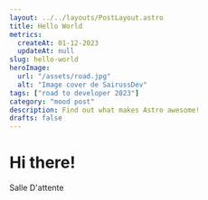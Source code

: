 ```yaml
---
layout: ../../layouts/PostLayout.astro
title: Hello World
metrics:
  createAt: 01-12-2023
  updateAt: null
slug: hello-world
heroImage:
  url: "/assets/road.jpg"
  alt: "Image cover de SairussDev"
tags: ["road to developer 2023"]
category: "mood post"
description: Find out what makes Astro awesome!
drafts: false
---
```


# Hi there!

Salle D'attente
